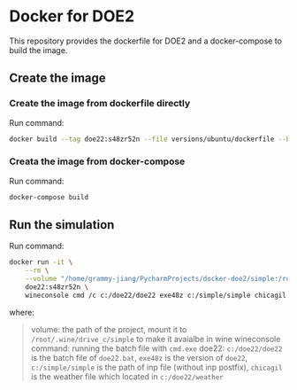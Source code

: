 # Docker for DOE2

This repository provides the dockerfile for DOE2 and a docker-compose to build
the image.

## Create the image

### Create the image from dockerfile directly

Run command:
```bash
docker build --tag doe22:s48zr52n --file versions/ubuntu/dockerfile --build-arg DOE22PASSWORD=password .
```

### Creata the image from docker-compose

Run command:
```bash
docker-compose build
```

## Run the simulation

Run command:
```bash
docker run -it \
    --rm \
    --volume "/home/grammy-jiang/PycharmProjects/docker-doe2/simple:/root/.wine/drive_c/simple" \
    doe22:s48zr52n \
    wineconsole cmd /c c:/doe22/doe22 exe48z c:/simple/simple chicagil
```
where:

> volume: the path of the project, mount it to `/root/.wine/drive_c/simple` to make it avaialbe in wine
> wineconsole command: running the batch file with `cmd.exe`
> doe22: `c:/doe22/doe22` is the batch file of `doe22.bat`, `exe48z` is the version of `doe22`, `c:/simple/simple` is the path of inp file (without inp postfix), `chicagil` is the weather file which located in `c:/doe22/weather`
